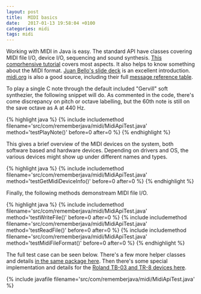 ```yaml
---
layout: post
title:  MIDI basics
date:   2017-01-13 19:58:04 +0100
categories: midi
tags: midi
---
```


Working with MIDI in Java is easy. The standard API have classes covering MIDI file I/O, device I/O, sequencing and sound synthesis. [This comprhensive tutorial][midi-tut] covers most aspects. It also helps to know something about the MIDI format. [Juan Bello's slide deck][bello] is an excellent introduction. [midi.org][midi-org] is also a good source, including their full [message reference table][msgref].

To play a single C note through the default included "Gervill" soft synthezier, the following snippet will do. As commented in the code, there's come discrepancy on pitch or octave labelling, but the 60th note is still on the save octave as A at 440 Hz.

{% highlight java %}
{% include includemethod filename='src/com/rememberjava/midi/MidiApiTest.java' method='testPlayNote()' before=0  after=0 %}
{% endhighlight %}

This gives a brief overview of the MIDI devices on the system, both software based and hardware devices. Depending on drivers and OS, the various devices might show up under different names and types.

{% highlight java %}
{% include includemethod filename='src/com/rememberjava/midi/MidiApiTest.java' method='testGetMidiDeviceInfo()' before=0  after=0 %}
{% endhighlight %}

Finally, the following methods demonstream MIDI file I/O. 

{% highlight java %}
{% include includemethod filename='src/com/rememberjava/midi/MidiApiTest.java' method='testWriteFile()' before=0  after=0 %}
{% include includemethod filename='src/com/rememberjava/midi/MidiApiTest.java' method='testReadFile()' before=0  after=0 %}
{% include includemethod filename='src/com/rememberjava/midi/MidiApiTest.java' method='testMidiFileFormat()' before=0  after=0 %}
{% endhighlight %}

The full test case can be seen below. There's a few more helper classes and details [in the same package here][rj-midi]. Then there's some special implementation and details for the [Roland TB-03 and TR-8 devices here][rj-roland].

{% include javafile filename='src/com/rememberjava/midi/MidiApiTest.java' %}

[midi-tut]: https://docs.oracle.com/javase/tutorial/sound/overview-MIDI.html
[bello]: https://www.nyu.edu/classes/bello/FMT_files/9_MIDI_code.pdf
[midi-org]: http://midi.org
[msgref]: https://www.midi.org/specifications/item/table-1-summary-of-midi-message
[rj-midi]: https://github.com/hblok/rememberjava/tree/master/_includes/src/com/rememberjava/midi
[rj-roland]: https://github.com/hblok/rememberjava/tree/master/_includes/src/com/rememberjava/midi/roland

